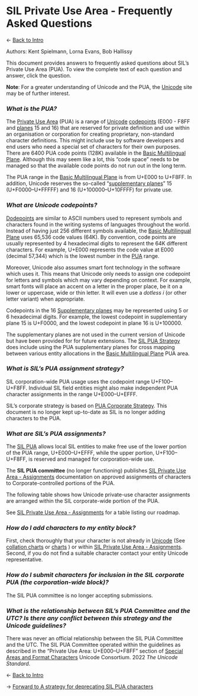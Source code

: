 # SIL Private Use Area - Frequently Asked Questions

<- [Back to Intro](https://github.com/silnrsi/unicode-resources/tree/main/sil-pua)

Authors: Kent Spielmann, Lorna Evans, Bob Hallissy

This document provides answers to frequently asked questions about SIL’s Private Use Area (PUA). To view the complete text of each question and answer, click the question.



**Note**:
For a greater understanding of Unicode and the PUA, the [Unicode](https://www.unicode.org/faq/) site may be of further interest.

### *What is the PUA?*

The [Private Use Area](https://scripts.sil.org/Glossary#pua) (PUA) is a range of [Unicode](https://scripts.sil.org/Glossary#unicode) [codepoints](https://scripts.sil.org/Glossary#codepoint) (E000 - F8FF and [planes](https://scripts.sil.org/Glossary#plane) 15 and 16) that are reserved for private definition and use within an organisation or corporation for creating proprietary, non-standard character definitions. This might include use by software developers and end users who need a special set of characters for their own purposes. There are 6400 PUA code points (128K) available in the [Basic Multilingual Plane](https://scripts.sil.org/Glossary#bmp). Although this may seem like a lot, this “code space” needs to be managed so that the available code points do not run out in the long term.

The PUA range in the [Basic Multilingual Plane](https://scripts.sil.org/Glossary#bmp) is from U+E000 to U+F8FF. In addition, Unicode reserves the so-called “[supplementary planes](https://scripts.sil.org/Glossary#supplement)” 15 (U+F0000–U+FFFFF) and 16 (U+100000–U+10FFFF) for private use.

### *What are Unicode codepoints?*

[Dodepoints](https://scripts.sil.org/Glossary#codepoint) are similar to ASCII numbers used to represent symbols and characters found in the writing systems of languages throughout the world. Instead of having just 256 different symbols available, the [Basic Multilingual Plane](https://scripts.sil.org/Glossary#bmp) uses 65,536 code values (64K). By convention, code points are usually represented by 4 hexadecimal digits to represent the 64K different characters. For example, U+E000 represents the code value at E000 (decimal 57,344) which is the lowest number in the [PUA](https://scripts.sil.org/Glossary#pua) range.

Moreover, Unicode also assumes smart font technology in the software which uses it. This means that Unicode only needs to assign one codepoint for letters and symbols which may vary depending on context. For example, smart fonts will place an accent on a letter in the proper place, be it on a lower or uppercase, wide or thin letter. It will even use a _dotless i_ (or other letter variant) when appropriate.

Codepoints in the 16 [Supplementary planes](https://scripts.sil.org/Glossary#supplement) may be represented using 5 or 6 hexadecimal digits. For example, the lowest codepoint in supplementary plane 15 is U+F0000, and the lowest codepoint in plane 16 is U+100000.

The supplementary planes are not used in the current version of Unicode but have been provided for for future extensions. The [SIL PUA Strategy](https://scripts.sil.org/PUA_Corp) does include using the PUA supplementary planes for cross mapping between various entity allocations in the [Basic Multilingual Plane](https://scripts.sil.org/Glossary#bmp) PUA area.


### *What is SIL’s PUA assignment strategy?*

SIL corporation-wide PUA usage uses the codepoint range U+F100–U+F8FF. Individual SIL field entities might also make independent PUA character assignments in the range U+E000–U+EFFF.

SIL’s corporate strategy is based on [PUA Corporate Strategy](https://scripts.sil.org/PUA_Corp). This document is no longer kept up-to-date as SIL is no longer adding characters to the PUA.


### *What are SIL’s PUA assignments?*

The [SIL PUA](..\README.md) allows local SIL entities to make free use of the lower portion of the PUA range, U+E000–U+EFFF, while the upper portion, U+F100–U+F8FF, is reserved and managed for corporation-wide use.

The **SIL PUA committee** (no longer functioning) publishes [SIL Private Use Area - Assignments](pua-assignments.md) documentation on approved assignments of characters to Corporate-controlled portions of the PUA.

The following table shows how Unicode private-use character assignments are arranged within the SIL corporate-wide portion of the PUA.

See [SIL Private Use Area - Assignments](pua-assignments.md) for a table listing our roadmap.

### *How do I add characters to my entity block?*

First, check thoroughly that your character is not already in [Unicode](https://www.unicode.org) (See [collation charts](https://www.unicode.org/charts/collation/) or [charts](https://www.unicode.org/charts) ) or within [SIL Private Use Area - Assignments](pua-assignments.md).  Second, if you do not find a suitable character contact your entity Unicode representative.

### *How do I submit characters for inclusion in the SIL corporate PUA (the corporation-wide block)?*

The SIL PUA committee is no longer accepting submissions.


### *What is the relationship between SIL’s PUA Committee and the UTC? Is there any conflict between this strategy and the Unicode guidelines?*

There was never an official relationship between the SIL PUA Committee and the UTC. The SIL PUA Committee operated within the guidelines as described in the “Private Use Area: U+E000–U+F8FF” section of [Special Areas and Format Characters](https://www.unicode.org/versions/latest/ch23.pdf#G19184) Unicode Consortium. 2022 _The Unicode Standard_.

<- [Back to Intro](https://github.com/silnrsi/unicode-resources/tree/main/sil-pua)

-> [Forward to A strategy for deprecating SIL PUA characters](pua-deprecation-strategy.md)
